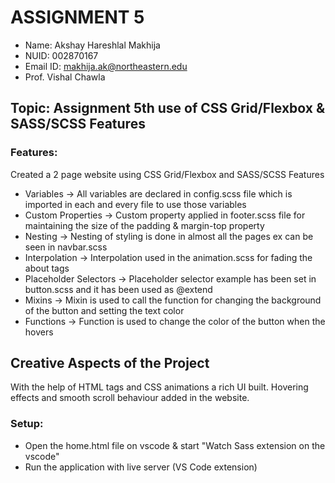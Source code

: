 # ASSIGNMENT 5

- Name: Akshay Hareshlal Makhija
- NUID: 002870167
- Email ID: makhija.ak@northeastern.edu
- Prof. Vishal Chawla

## Topic: Assignment 5th use of CSS Grid/Flexbox & SASS/SCSS Features

### Features:

Created a 2 page website using CSS Grid/Flexbox and SASS/SCSS Features

- Variables -> All variables are declared in config.scss file which is imported in each and every file to use those variables
- Custom Properties -> Custom property applied in footer.scss file for maintaining the size of the padding & margin-top property
- Nesting -> Nesting of styling is done in almost all the pages ex can be seen in navbar.scss
- Interpolation -> Interpolation used in the animation.scss for fading the about tags
- Placeholder Selectors -> Placeholder selector example has been set in button.scss and it has been used as @extend
- Mixins -> Mixin is used to call the function for changing the background of the button and setting the text color
- Functions -> Function is used to change the color of the button when the hovers

## Creative Aspects of the Project

With the help of HTML tags and CSS animations a rich UI built. Hovering effects and smooth scroll behaviour added in the website.

### Setup:

- Open the home.html file on vscode & start "Watch Sass extension on the vscode"
- Run the application with live server (VS Code extension)
